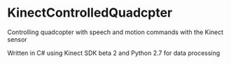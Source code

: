 # KinectControlledQuadcpter
Controlling quadcopter with speech and motion commands with the Kinect sensor

Written in C# using Kinect SDK beta 2 and Python 2.7 for data processing
